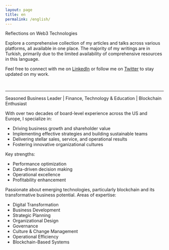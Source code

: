 ```yaml
---
layout: page
title: en
permalink: /english/
---
```

Reflections on Web3 Technologies

Explore a comprehensive collection of my articles and talks across various platforms, all available in one place. The majority of my writings are in Turkish, primarily due to the limited availability of comprehensive resources in this language.

Feel free to connect with me on [LinkedIn](https://www.linkedin.com/in/turansert/) or follow me on [Twitter](https://twitter.com/turansert) to stay updated on my work.

&nbsp;


---


Seasoned Business Leader | Finance, Technology & Education | Blockchain Enthusiast

With over two decades of board-level experience across the US and Europe, I specialize in:
- Driving business growth and shareholder value
- Implementing effective strategies and building sustainable teams
- Delivering stellar sales, service, and operational results
- Fostering innovative organizational cultures

Key strengths:
- Performance optimization
- Data-driven decision making
- Operational excellence
- Profitability enhancement

Passionate about emerging technologies, particularly blockchain and its transformative business potential.
Areas of expertise:
- Digital Transformation
- Business Development
- Strategic Planning
- Organizational Design
- Governance
- Culture & Change Management
- Operational Efficiency
- Blockchain-Based Systems
